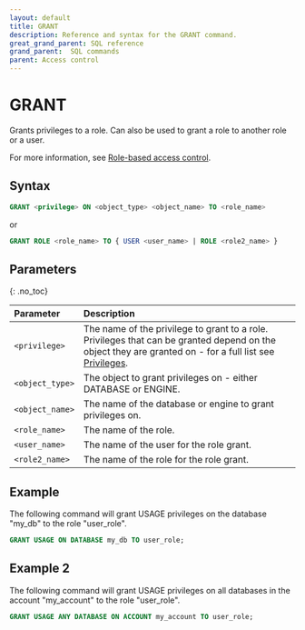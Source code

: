 ```yaml
---
layout: default
title: GRANT
description: Reference and syntax for the GRANT command.
great_grand_parent: SQL reference
grand_parent:  SQL commands
parent: Access control
---
```


# GRANT
Grants privileges to a role. Can also be used to grant a role to another role or a user. 

For more information, see [Role-based access control](../../../Guides/managing-your-organization/rbac.md).

## Syntax

```sql
GRANT <privilege> ON <object_type> <object_name> TO <role_name>
```

or

```sql
GRANT ROLE <role_name> TO { USER <user_name> | ROLE <role2_name> }
```

## Parameters 
{: .no_toc} 

| Parameter  | Description |
| :--------- | :---------- |
| `<privilege>` | The name of the privilege to grant to a role. Privileges that can be granted depend on the object they are granted on - for a full list see [Privileges](../../../Guides/managing-your-organization/rbac.md#privileges). |
| `<object_type>` | The object to grant privileges on - either DATABASE or ENGINE. |
| `<object_name>` | The name of the database or engine to grant privileges on. |
| `<role_name>` | The name of the role. |
| `<user_name>` | The name of the user for the role grant. |
| `<role2_name>` | The name of the role for the role grant. |

## Example

The following command will grant USAGE privileges on the database "my_db" to the role "user_role".

```sql
GRANT USAGE ON DATABASE my_db TO user_role;
```

## Example 2

The following command will grant USAGE privileges on all databases in the account "my_account" to the role "user_role".

```sql
GRANT USAGE ANY DATABASE ON ACCOUNT my_account TO user_role;
```